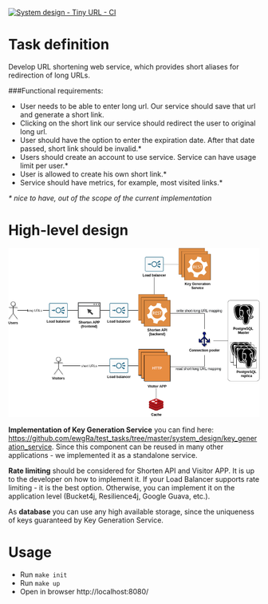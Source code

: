 [![System design - Tiny URL - CI](https://github.com/ewgRa/test_tasks/workflows/System%20design%20-%20Tiny%20URL%20-%20CI/badge.svg?branch=master)](https://github.com/ewgRa/test_tasks/actions?query=workflow%3A%22System+design+-+Tiny+URL+-+CI%22+branch%3Amaster)

# Task definition
Develop URL shortening web service, which provides short aliases for redirection of long URLs.

###Functional requirements:

- User needs to be able to enter long url. Our service should save that url and generate a short link.
- Clicking on the short link our service should redirect the user to original long url.
- User should have the option to enter the expiration date. After that date passed, short link should be invalid.*
- Users should create an account to use service. Service can have usage limit per user.*
- User is allowed to create his own short link.*
- Service should have metrics, for example, most visited links.*

*\* nice to have, out of the scope of the current implementation*

# High-level design
![](docs/high-level-design.png)

**Implementation of Key Generation Service** you can find here: https://github.com/ewgRa/test_tasks/tree/master/system_design/key_generation_service. Since this component can be reused in many other applications - we implemented it as a standalone service.

**Rate limiting** should be considered for Shorten API and Visitor APP. It is up to the developer on how to implement it. If your Load Balancer supports rate limiting - it is the best option. Otherwise, you can implement it on the application level (Bucket4j, Resilience4j, Google Guava, etc.).

As **database** you can use any high available storage, since the uniqueness of keys guaranteed by Key Generation Service.

# Usage
- Run `make init`
- Run `make up`
- Open in browser http://localhost:8080/